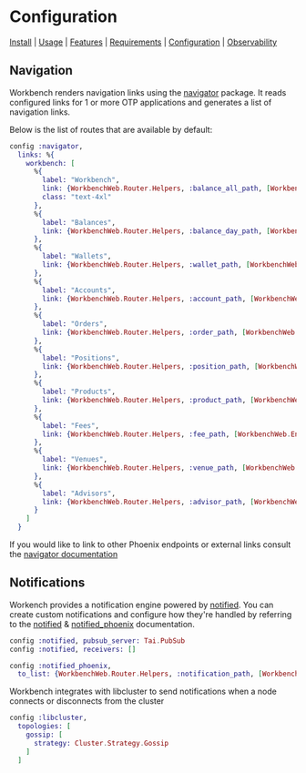 # Configuration

[Install](../README.md#install) | [Usage](../README.md#usage) | [Features](./FEATURES.md) | [Requirements](./REQUIREMENTS.md) | [Configuration](./CONFIGURATION.md) | [Observability](./OBSERVABILITY.md)

## Navigation

Workbench renders navigation links using the [navigator](https://github.com/fremantle-industries/navigator)
package. It reads configured links for 1 or more OTP applications and generates
a list of navigation links.

Below is the list of routes that are available by default:

```elixir
config :navigator,
  links: %{
    workbench: [
      %{
        label: "Workbench",
        link: {WorkbenchWeb.Router.Helpers, :balance_all_path, [WorkbenchWeb.Endpoint, :index]},
        class: "text-4xl"
      },
      %{
        label: "Balances",
        link: {WorkbenchWeb.Router.Helpers, :balance_day_path, [WorkbenchWeb.Endpoint, :index]}
      },
      %{
        label: "Wallets",
        link: {WorkbenchWeb.Router.Helpers, :wallet_path, [WorkbenchWeb.Endpoint, :index]}
      },
      %{
        label: "Accounts",
        link: {WorkbenchWeb.Router.Helpers, :account_path, [WorkbenchWeb.Endpoint, :index]}
      },
      %{
        label: "Orders",
        link: {WorkbenchWeb.Router.Helpers, :order_path, [WorkbenchWeb.Endpoint, :index]}
      },
      %{
        label: "Positions",
        link: {WorkbenchWeb.Router.Helpers, :position_path, [WorkbenchWeb.Endpoint, :index]}
      },
      %{
        label: "Products",
        link: {WorkbenchWeb.Router.Helpers, :product_path, [WorkbenchWeb.Endpoint, :index]}
      },
      %{
        label: "Fees",
        link: {WorkbenchWeb.Router.Helpers, :fee_path, [WorkbenchWeb.Endpoint, :index]}
      },
      %{
        label: "Venues",
        link: {WorkbenchWeb.Router.Helpers, :venue_path, [WorkbenchWeb.Endpoint, :index]}
      },
      %{
        label: "Advisors",
        link: {WorkbenchWeb.Router.Helpers, :advisor_path, [WorkbenchWeb.Endpoint, :index]}
      }
    ]
  }
```

If you would like to link to other Phoenix endpoints or external links consult the [navigator documentation](https://github.com/fremantle-industries/navigator#usage)

## Notifications

Workench provides a notification engine powered by [notified](https://github.com/fremantle-industries/notified).
You can create custom notifications and configure how they're handled by
referring to the [notified](https://github.com/fremantle-industries/notified#configuration) & [notified_phoenix](https://github.com/fremantle-industries/notified_phoenix#usage)
documentation.

```elixir
config :notified, pubsub_server: Tai.PubSub
config :notified, receivers: []

config :notified_phoenix,
  to_list: {WorkbenchWeb.Router.Helpers, :notification_path, [WorkbenchWeb.Endpoint, :index]}
```

Workbench integrates with libcluster to send notifications when a node connects or disconnects from the cluster

```elixir
config :libcluster,
  topologies: [
    gossip: [
      strategy: Cluster.Strategy.Gossip
    ]
  ]
```
